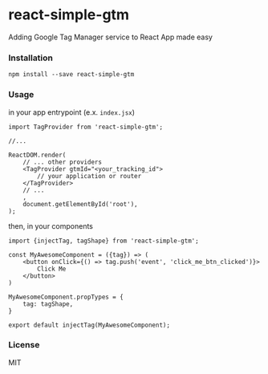 # react-simple-gtm
Adding Google Tag Manager service to React App made easy

### Installation

```
npm install --save react-simple-gtm
```

### Usage
in your app entrypoint (e.x. `index.jsx`)
```
import TagProvider from 'react-simple-gtm';

//...

ReactDOM.render(
    // ... other providers
    <TagProvider gtmId="<your_tracking_id">
        // your application or router
    </TagProvider>
    // ...
    , 
    document.getElementById('root'),
);
```

then, in your components
```
import {injectTag, tagShape} from 'react-simple-gtm';

const MyAwesomeComponent = ({tag}) => (
    <button onClick={() => tag.push('event', 'click_me_btn_clicked')}>
        Click Me
    </button>
)

MyAwesomeComponent.propTypes = {
    tag: tagShape,
}

export default injectTag(MyAwesomeComponent);
```

### License
MIT
